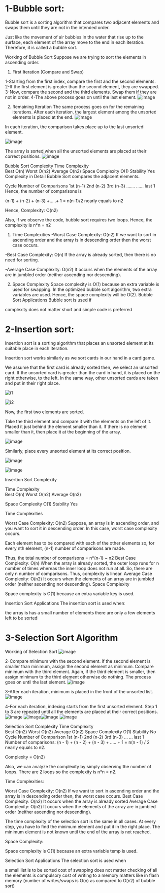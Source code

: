 # 1-Bubble sort:
Bubble sort is a sorting algorithm that compares two adjacent elements and swaps them until they are not in the intended order.

Just like the movement of air bubbles in the water that rise up to the surface, each element of the array move to the end in each iteration. Therefore, it is called a bubble sort.

Working of Bubble Sort
Suppose we are trying to sort the elements in ascending order.

1. First Iteration (Compare and Swap)

1-Starting from the first index, compare the first and the second elements.
2-If the first element is greater than the second element, they are swapped.
3-Now, compare the second and the third elements. Swap them if they are not in order.
4-The above process goes on until the last element.
![image](https://user-images.githubusercontent.com/55850221/132429347-eb337929-78c3-4d78-bfc0-8c5eb45bd04e.png)

2. Remaining Iteration
The same process goes on for the remaining iterations.
After each iteration, the largest element among the unsorted elements is placed at the end.
![image](https://user-images.githubusercontent.com/55850221/132429384-4c8b9c44-407d-4574-a470-201252135ad1.png)

In each iteration, the comparison takes place up to the last unsorted element.

![image](https://user-images.githubusercontent.com/55850221/132429511-03c2cf49-ca37-4c8e-833d-afd0a3f6d298.png)

The array is sorted when all the unsorted elements are placed at their correct positions.
![image](https://user-images.githubusercontent.com/55850221/132429556-a5dd8f52-88ed-4e3b-99bb-03a1031db45b.png)


Bubble Sort Complexity
Time Complexity	 
Best	O(n)
Worst	O(n2)
Average	O(n2)
Space Complexity	O(1)
Stability		Yes
Complexity in Detail
Bubble Sort compares the adjacent elements.

Cycle	Number of Comparisons
1st	(n-1)
2nd	(n-2)
3rd	(n-3)
.......	......
last	1
Hence, the number of comparisons is

(n-1) + (n-2) + (n-3) +.....+ 1 = n(n-1)/2
nearly equals to n2

Hence, Complexity: O(n2)

Also, if we observe the code, bubble sort requires two loops. Hence, the complexity is n*n = n2

1. Time Complexities
-Worst Case Complexity: O(n2)
If we want to sort in ascending order and the array is in descending order then the worst case occurs.

-Best Case Complexity: O(n)
If the array is already sorted, then there is no need for sorting.

-Average Case Complexity: O(n2)
It occurs when the elements of the array are in jumbled order (neither ascending nor descending).

2. Space Complexity
Space complexity is O(1) because an extra variable is used for swapping.
In the optimized bubble sort algorithm, two extra variables are used. Hence, the space complexity will be O(2).
Bubble Sort Applications
Bubble sort is used if

complexity does not matter
short and simple code is preferred

# 2-Insertion sort:

Insertion sort is a sorting algorithm that places an unsorted element at its suitable place in each iteration.

Insertion sort works similarly as we sort cards in our hand in a card game.

We assume that the first card is already sorted then, we select an unsorted card. If the unsorted card is greater than the card in hand, it is placed on the right otherwise, to the left. In the same way, other unsorted cards are taken and put in their right place.

![i1](https://user-images.githubusercontent.com/55850221/132428084-efb30169-02d8-4223-bd94-afe4e168270f.JPG)

![i2](https://user-images.githubusercontent.com/55850221/132428277-7f39eaf4-1255-483d-b8e2-5d9f7e6d7aee.JPG)

Now, the first two elements are sorted.

Take the third element and compare it with the elements on the left of it. Placed it just behind the element smaller than it. If there is no element smaller than it, then place it at the beginning of the array.

![image](https://user-images.githubusercontent.com/55850221/132428399-48cbf947-711b-4525-a26a-4b0b7a1d801d.png)

Similarly, place every unsorted element at its correct position.

![image](https://user-images.githubusercontent.com/55850221/132428514-a08a9ed0-006a-4b02-9087-4206ab3a49c5.png)

![image](https://user-images.githubusercontent.com/55850221/132428543-dd08c271-3d98-429b-8daa-a0ff95c51275.png)

Insertion Sort Complexity

Time      Complexity	 
Best	    O(n)
Worst	    O(n2)
Average	  O(n2)

Space Complexity	O(1)
Stability	Yes

Time Complexities

Worst Case Complexity: O(n2)
Suppose, an array is in ascending order, and you want to sort it in descending order. In this case, worst case complexity occurs.

Each element has to be compared with each of the other elements so, for every nth element, (n-1) number of comparisons are made.

Thus, the total number of comparisons = n*(n-1) ~ n2
Best Case Complexity: O(n)
When the array is already sorted, the outer loop runs for n number of times whereas the inner loop does not run at all. So, there are only n number of comparisons. Thus, complexity is linear.
Average Case Complexity: O(n2)
It occurs when the elements of an array are in jumbled order (neither ascending nor descending).
Space Complexity

Space complexity is O(1) because an extra variable key is used.

Insertion Sort Applications
The insertion sort is used when:

the array is has a small number of elements
there are only a few elements left to be sorted

# 3-Selection Sort Algorithm
Working of Selection Sort
![image](https://user-images.githubusercontent.com/55850221/132428842-1371505b-dbb4-4e51-87a6-c5b367f89a73.png)

2-Compare minimum with the second element. If the second element is smaller than minimum, assign the second element as minimum.
Compare minimum with the third element. Again, if the third element is smaller, then assign minimum to the third element otherwise do nothing. The process goes on until the last element.
![image](https://user-images.githubusercontent.com/55850221/132428891-56a8b373-4234-4a59-9979-befbd54e3a1c.png)

3-After each iteration, minimum is placed in the front of the unsorted list.
![image](https://user-images.githubusercontent.com/55850221/132428939-c610e722-382c-4864-854d-82b18a091c62.png)

4-For each iteration, indexing starts from the first unsorted element. Step 1 to 3 are repeated until all the elements are placed at their correct positions.
![image](https://user-images.githubusercontent.com/55850221/132428980-52c8a95b-be3d-463b-ba01-4c8c04fd66d7.png)
![image](https://user-images.githubusercontent.com/55850221/132429007-df076344-dde7-4137-9df9-cc5c0e2f241d.png)![image](https://user-images.githubusercontent.com/55850221/132429024-cf2d9b6e-5657-4e2c-9b29-99e3b5be7e84.png)
![image](https://user-images.githubusercontent.com/55850221/132429039-19520487-b7ca-4024-b503-a2e9cc97f42a.png)

Selection Sort Complexity
Time Complexity	 
Best	O(n2)
Worst	O(n2)
Average	O(n2)
Space Complexity	O(1)
Stability	No
Cycle	Number of Comparison
1st	(n-1)
2nd	(n-2)
3rd	(n-3)
...	...
last	1
Number of comparisons: (n - 1) + (n - 2) + (n - 3) + ..... + 1 = n(n - 1) / 2 nearly equals to n2.

Complexity = O(n2)

Also, we can analyze the complexity by simply observing the number of loops. There are 2 loops so the complexity is n*n = n2.

Time Complexities:

Worst Case Complexity: O(n2)
If we want to sort in ascending order and the array is in descending order then, the worst case occurs.
Best Case Complexity: O(n2)
It occurs when the array is already sorted
Average Case Complexity: O(n2)
It occurs when the elements of the array are in jumbled order (neither ascending nor descending).

The time complexity of the selection sort is the same in all cases. At every step, you have to find the minimum element and put it in the right place. The minimum element is not known until the end of the array is not reached.

Space Complexity:

Space complexity is O(1) because an extra variable temp is used.

Selection Sort Applications
The selection sort is used when

a small list is to be sorted
cost of swapping does not matter
checking of all the elements is compulsory
cost of writing to a memory matters like in flash memory (number of writes/swaps is O(n) as compared to O(n2) of bubble sort)
